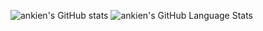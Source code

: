 ![ankien's GitHub stats](https://github-readme-stats.vercel.app/api?username=ankien&include_all_commits=true)
![ankien's GitHub Language Stats](https://github-readme-stats.vercel.app/api/top-langs/?username=ankien&langs_count=20&hide=Objective-C,C,HTML,M4,CMake&layout=compact)
